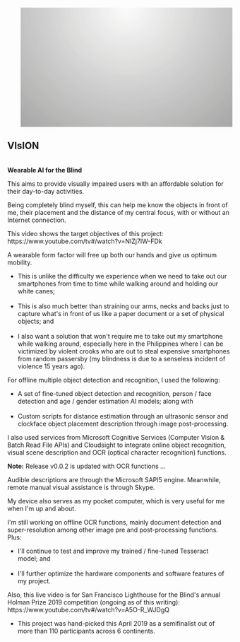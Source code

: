 <p><a href="https://github.com/MXGray/VIsION/blob/master/AnimatedVIsIONLogo_1920x1080.gif" target="_blank"><img src="https://github.com/MXGray/VIsION/blob/master/AnimatedVIsIONLogo_1920x1080.gif" border="0" alt="Animated VIsION Logo: This is an image of a closed camera lens that opens up to show the word VIsION and closes back again, in a loop." width="480" height="270" align="left" HSPACE="30" VSPACE="30" /></a><h2>VIsION</h2><br><b>Wearable AI for the Blind</b><br></p>

<p style="clear">This aims to provide visually impaired users with an affordable solution for their day-to-day activities.</p>

<p style="clear">Being completely blind myself, this can help me know the objects in front of me, their placement and the distance of my central focus, with or without an Internet connection.</p>

<p style="clear">This video shows the target objectives of this project:  https://www.youtube.com/tv#/watch?v=NIZj7IW-FDk</p>

<p style="clear">A wearable form factor will free up both our hands and give us optimum mobility.</p>

<p style="clear"><ul><li>  This is unlike the difficulty we experience when we need to take out our smartphones from time to time while walking around and holding our white canes;</li><br>
<li>  This is also much better than straining our arms, necks and backs just to capture what's in front of us like a paper document or a set of physical objects; and</li><br>
<li>  I also want a solution that won't require me to take out my smartphone while walking around, especially here in the Philippines where I can be victimized by violent crooks who are out to steal expensive smartphones from random passersby (my blindness is due to a senseless incident of violence 15 years ago).</li></ul></p>

<p style="clear">For offline multiple object detection and recognition, I used the following:</p>
<p style="clear"><ul><li>  A set of fine-tuned object detection and recognition, person / face detection and age / gender estimation AI models; along with</li><br>
<li>  Custom scripts for distance estimation through an ultrasonic sensor and clockface object placement description through image post-processing.</li></ul></p>

<p style="clear">I also used services from Microsoft Cognitive Services (Computer Vision & Batch Read File APIs) and Cloudsight to integrate online object recognition, visual scene description and OCR (optical character recognition) functions.</p>

<p style="clear"><b>Note:</b>  Release v0.0.2 is updated with OCR functions ...</p>

<p style="clear">Audible descriptions are through the Microsoft SAPI5 engine. Meanwhile, remote manual visual assistance is through Skype.</p>

<p style="clear">My device also serves as my pocket computer, which is very useful for me when I'm up and about.</p>

<p style="clear">I'm still working on offline OCR functions, mainly document detection and super-resolution among other image pre and post-processing functions. Plus:</p>
<p style="clear"><ul><li>  I'll continue to test and improve my trained / fine-tuned Tesseract model; and</li><br>
  <li>  I'll further optimize the hardware components and software features of my project.</li></ul></p>

<p style="clear">Also, this live video is for San Francisco Lighthouse for the Blind's annual Holman Prize 2019 competition (ongoing as of this writing):  https://www.youtube.com/tv#/watch?v=A5O-R_WJDgQ</p>
<p style="clear"><ul><li>  This project was hand-picked this April 2019 as a semifinalist out of more than 110 participants across 6 continents.</li></ul></p>
  
